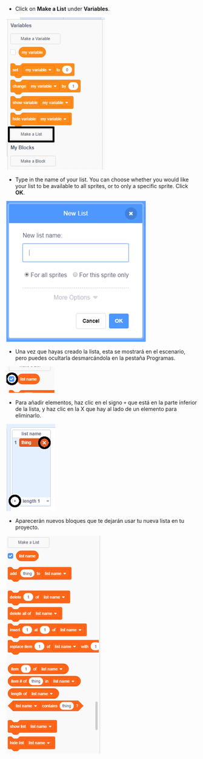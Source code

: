 + Click on **Make a List** under **Variables**.

![Crear una lista](images/make-a-list-annotated.png)

+ Type in the name of your list. You can choose whether you would like your list to be available to all sprites, or to only a specific sprite. Click **OK**.

![Nombre de la lista](images/list-name.png)

+ Una vez que hayas creado la lista, esta se mostrará en el escenario, pero puedes ocultarla desmarcándola en la pestaña Programas.

![Mostrar / ocultar la lista](images/list-show-hide-annotated.png)

+ Para añadir elementos, haz clic en el signo `+` que está en la parte inferior de la lista, y haz clic en la X que hay al lado de un elemento para eliminarlo.

![Mostrar / ocultar la lista](images/list-add-delete-annotated.png)

+ Aparecerán nuevos bloques que te dejarán usar tu nueva lista en tu proyecto.

![Bloques de la lista](images/list-blocks.png)